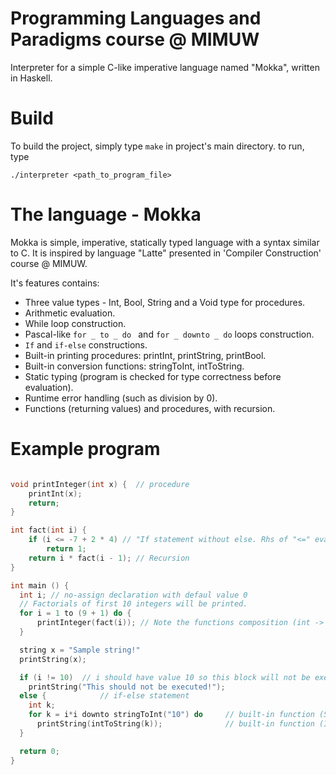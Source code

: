 # Programming Languages and Paradigms course @ MIMUW

Interpreter for a simple C-like imperative language named "Mokka", written in Haskell.

# Build

To build the project, simply type `make` in project's main directory.
to run, type
```
./interpreter <path_to_program_file>
```

# The language - Mokka

Mokka is simple, imperative, statically typed language with a syntax similar to C.
It is inspired by language "Latte" presented in 'Compiler Construction' course @ MIMUW.

It's features contains:

- Three value types -  Int, Bool, String   and a Void type for procedures.
- Arithmetic evaluation.
- While loop construction.
- Pascal-like  `for _ to _ do ` and `for _ downto _ do`  loops construction.
- `If` and `if-else` constructions.
- Built-in printing procedures:  printInt, printString, printBool.
- Built-in conversion functions:  stringToInt, intToString.
- Static typing (program is checked for type correctness before evaluation).
- Runtime error handling (such as division by 0).
- Functions (returning values) and procedures,  with recursion.


# Example program

```c++

void printInteger(int x) {	// procedure
	printInt(x);
	return;
}

int fact(int i) {
	if (i <= -7 + 2 * 4) // "If statement without else. Rhs of "<=" evaluates to 1
		return 1;
	return i * fact(i - 1); // Recursion
}

int main () {
  int i; // no-assign declaration with defaul value 0
  // Factorials of first 10 integers will be printed.
  for i = 1 to (9 + 1) do {
      printInteger(fact(i)); // Note the functions composition (int -> int -> IO)
  }

  string x = "Sample string!"
  printString(x);

  if (i != 10)  // i should have value 10 so this block will not be executed
    printString("This should not be executed!");
  else { 			// if-else statement
    int k;
	for k = i*i downto stringToInt("10") do 	// built-in function (String -> Int)
      printString(intToString(k));				// built-in function (Int -> String)
  }

  return 0;
}

```
